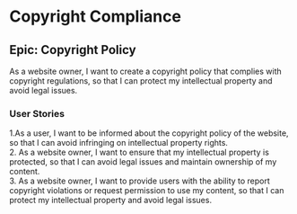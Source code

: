 # Copyright Compliance

## Epic: Copyright Policy
As a website owner, I want to create a copyright policy that complies with copyright regulations, so that I can protect my intellectual property and avoid legal issues.


### User Stories
1.As a user, I want to be informed about the copyright policy of the website, so that I can avoid infringing on intellectual property rights.  
2. As a website owner, I want to ensure that my intellectual property is protected, so that I can avoid legal issues and maintain ownership of my content.  
3. As a website owner, I want to provide users with the ability to report copyright violations or request permission to use my content, so that I can protect my intellectual property and avoid legal issues.  
